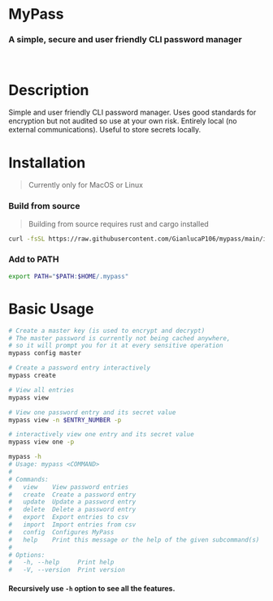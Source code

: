 # MyPass
### A simple, secure and user friendly CLI password manager

<br>

# Description
Simple and user friendly CLI password manager. Uses good standards for encryption but not audited so use at your own risk. 
Entirely local (no external communications). Useful to store secrets locally.

# Installation
> Currently only for MacOS or Linux
### Build from source

>Building from source requires rust and cargo installed

```bash
curl -fsSL https://raw.githubusercontent.com/GianlucaP106/mypass/main/install.sh | bash
```

### Add to PATH

```bash
export PATH="$PATH:$HOME/.mypass"
```




# Basic Usage
```bash
# Create a master key (is used to encrypt and decrypt)
# The master password is currently not being cached anywhere,
# so it will prompt you for it at every sensitive operation
mypass config master 

# Create a password entry interactively
mypass create

# View all entries
mypass view

# View one password entry and its secret value
mypass view -n $ENTRY_NUMBER -p

# interactively view one entry and its secret value
mypass view one -p

mypass -h
# Usage: mypass <COMMAND>
#
# Commands:
#   view    View password entries
#   create  Create a password entry
#   update  Update a password entry
#   delete  Delete a password entry
#   export  Export entries to csv
#   import  Import entries from csv
#   config  Configures MyPass
#   help    Print this message or the help of the given subcommand(s)
#
# Options:
#   -h, --help     Print help
#   -V, --version  Print version
```
#### Recursively use `-h` option to see all the features.
